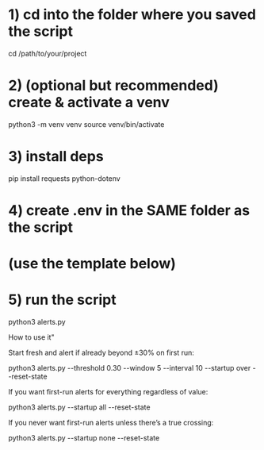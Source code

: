 # 1) cd into the folder where you saved the script
cd /path/to/your/project

# 2) (optional but recommended) create & activate a venv
python3 -m venv venv
source venv/bin/activate

# 3) install deps
pip install requests python-dotenv

# 4) create .env in the SAME folder as the script
#    (use the template below)

# 5) run the script
python3 alerts.py


How to use it"

Start fresh and alert if already beyond ±30% on first run:

python3 alerts.py --threshold 0.30 --window 5 --interval 10 --startup over --reset-state


If you want first-run alerts for everything regardless of value:

python3 alerts.py --startup all --reset-state


If you never want first-run alerts unless there’s a true crossing:

python3 alerts.py --startup none --reset-state